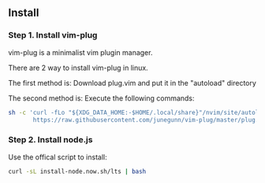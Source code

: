 ## Install

### Step 1. Install vim-plug

vim-plug is a minimalist vim plugin manager.

There are 2 way to install vim-plug in linux.

The first method is: Download plug.vim and put it in the "autoload" directory

The second method is: Execute the following commands:

```bash
sh -c 'curl -fLo "${XDG_DATA_HOME:-$HOME/.local/share}"/nvim/site/autoload/plug.vim --create-dirs \
       https://raw.githubusercontent.com/junegunn/vim-plug/master/plug.vim'
```

### Step 2. Install node.js

Use the offical script to install:

```bash
curl -sL install-node.now.sh/lts | bash
```


